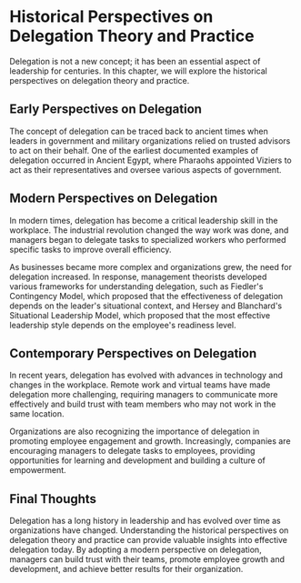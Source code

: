 Historical Perspectives on Delegation Theory and Practice
=================================================================================================================

Delegation is not a new concept; it has been an essential aspect of leadership for centuries. In this chapter, we will explore the historical perspectives on delegation theory and practice.

Early Perspectives on Delegation
--------------------------------

The concept of delegation can be traced back to ancient times when leaders in government and military organizations relied on trusted advisors to act on their behalf. One of the earliest documented examples of delegation occurred in Ancient Egypt, where Pharaohs appointed Viziers to act as their representatives and oversee various aspects of government.

Modern Perspectives on Delegation
---------------------------------

In modern times, delegation has become a critical leadership skill in the workplace. The industrial revolution changed the way work was done, and managers began to delegate tasks to specialized workers who performed specific tasks to improve overall efficiency.

As businesses became more complex and organizations grew, the need for delegation increased. In response, management theorists developed various frameworks for understanding delegation, such as Fiedler's Contingency Model, which proposed that the effectiveness of delegation depends on the leader's situational context, and Hersey and Blanchard's Situational Leadership Model, which proposed that the most effective leadership style depends on the employee's readiness level.

Contemporary Perspectives on Delegation
---------------------------------------

In recent years, delegation has evolved with advances in technology and changes in the workplace. Remote work and virtual teams have made delegation more challenging, requiring managers to communicate more effectively and build trust with team members who may not work in the same location.

Organizations are also recognizing the importance of delegation in promoting employee engagement and growth. Increasingly, companies are encouraging managers to delegate tasks to employees, providing opportunities for learning and development and building a culture of empowerment.

Final Thoughts
--------------

Delegation has a long history in leadership and has evolved over time as organizations have changed. Understanding the historical perspectives on delegation theory and practice can provide valuable insights into effective delegation today. By adopting a modern perspective on delegation, managers can build trust with their teams, promote employee growth and development, and achieve better results for their organization.
